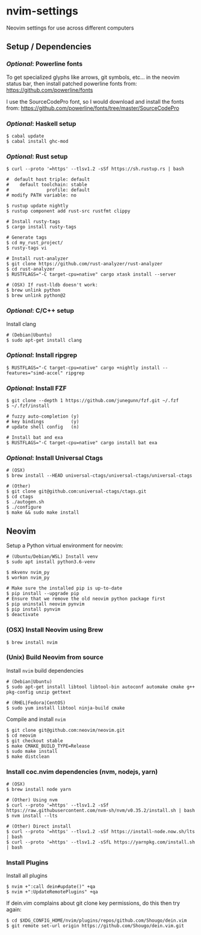 nvim-settings
=============

Neovim settings for use across different computers


## Setup / Dependencies ##


### _Optional_: Powerline fonts ###

To get specialized glyphs like arrows, git symbols, etc... in the neovim status
bar, then install patched powerline fonts from:
https://github.com/powerline/fonts

I use the SourceCodePro font, so I would download and install the fonts from:
https://github.com/powerline/fonts/tree/master/SourceCodePro


### _Optional_: Haskell setup ###

```
$ cabal update
$ cabal install ghc-mod
```


### _Optional_: Rust setup ###

```
$ curl --proto '=https' --tlsv1.2 -sSf https://sh.rustup.rs | bash

#  default host triple: default
#    default toolchain: stable
#              profile: default
# modify PATH variable: no

$ rustup update nightly
$ rustup component add rust-src rustfmt clippy

# Install rusty-tags
$ cargo install rusty-tags

# Generate tags
$ cd my_rust_project/
$ rusty-tags vi

# Install rust-analyzer
$ git clone https://github.com/rust-analyzer/rust-analyzer
$ cd rust-analyzer
$ RUSTFLAGS="-C target-cpu=native" cargo xtask install --server

# (OSX) If rust-lldb doesn't work:
$ brew unlink python
$ brew unlink python@2
```


### _Optional_: C/C++ setup ###

Install clang

```
# (Debian|Ubuntu)
$ sudo apt-get install clang
```


### _Optional_: Install ripgrep ###

```
$ RUSTFLAGS="-C target-cpu=native" cargo +nightly install --features="simd-accel" ripgrep
```


### _Optional_: Install FZF ###

```
$ git clone --depth 1 https://github.com/junegunn/fzf.git ~/.fzf
$ ~/.fzf/install

# fuzzy auto-completion (y)
# key bindings          (y)
# update shell config   (n)

# Install bat and exa
$ RUSTFLAGS="-C target-cpu=native" cargo install bat exa
```


### _Optional_: Install Universal Ctags ###

```
# (OSX)
$ brew install --HEAD universal-ctags/universal-ctags/universal-ctags

# (Other)
$ git clone git@github.com:universal-ctags/ctags.git
$ cd ctags
$ ./autogen.sh
$ ./configure
$ make && sudo make install
```

## Neovim ##


Setup a Python virtual environment for neovim:

```
# (Ubuntu/Debian/WSL) Install venv
$ sudo apt install python3.6-venv

$ mkvenv nvim_py
$ workon nvim_py

# Make sure the installed pip is up-to-date
$ pip install --upgrade pip
# Ensure that we remove the old neovim python package first
$ pip uninstall neovim pynvim
$ pip install pynvim
$ deactivate
```


### (OSX) Install Neovim using Brew ###

```
$ brew install nvim
```


### (Unix) Build Neovim from source ###


Install `nvim` build dependencies

```
# (Debian|Ubuntu)
$ sudo apt-get install libtool libtool-bin autoconf automake cmake g++ pkg-config unzip gettext

# (RHEL|Fedora|CentOS)
$ sudo yum install libtool ninja-build cmake
```

Compile and install `nvim`

```
$ git clone git@github.com:neovim/neovim.git
$ cd neovim
$ git checkout stable
$ make CMAKE_BUILD_TYPE=Release
$ sudo make install
$ make distclean
```


### Install coc.nvim dependencies (nvm, nodejs, yarn)

```
# (OSX)
$ brew install node yarn

# (Other) Using nvm
$ curl --proto '=https' --tlsv1.2 -sSf https://raw.githubusercontent.com/nvm-sh/nvm/v0.35.2/install.sh | bash
$ nvm install --lts

# (Other) Direct install
$ curl --proto '=https' --tlsv1.2 -sSf https://install-node.now.sh/lts | bash
$ curl --proto '=https' --tlsv1.2 -sSfL https://yarnpkg.com/install.sh | bash 
```


### Install Plugins ###

Install all plugins

```
$ nvim +":call dein#update()" +qa
$ nvim +":UpdateRemotePlugins" +qa
```

If dein.vim complains about git clone key permissions, do this then try again:

```
$ cd $XDG_CONFIG_HOME/nvim/plugins/repos/github.com/Shougo/dein.vim
$ git remote set-url origin https://github.com/Shougo/dein.vim.git
```
